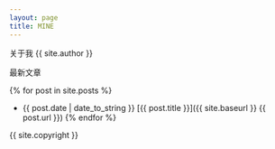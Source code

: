 ```yaml
---
layout: page
title: MINE
---
```


关于我 {{ site.author }}

最新文章

{% for post in site.posts %}
* {{ post.date | date_to_string }} [{{ post.title }}]({{ site.baseurl }} {{ post.url }})
{% endfor %}

{{ site.copyright }}

